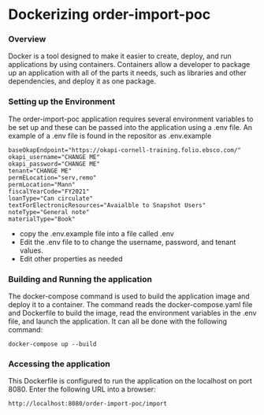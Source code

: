 # Dockerizing order-import-poc

### Overview
Docker is a tool designed to make it easier to create, deploy, and run applications by using containers. Containers allow a developer to package up an application with all of the parts it needs, such as libraries and other dependencies, and deploy it as one package. 
### Setting up the Environment
The order-import-poc application requires several environment variables to be set up and these can be passed into the application using a .env file. An example of a .env file is found in the repositor as .env.example
```
baseOkapEndpoint="https://okapi-cornell-training.folio.ebsco.com/"
okapi_username="CHANGE ME"
okapi_password="CHANGE ME"
tenant="CHANGE ME"
permELocation="serv,remo"
permLocation="Mann"
fiscalYearCode="FY2021"
loanType="Can circulate"
textForElectronicResources="Avaialble to Snapshot Users"
noteType="General note"
materialType="Book"
```
- copy the .env.example file into a file called .env
- Edit the .env file to to change the username, password, and tenant values.
- Edit other properties as needed
### Building and Running the application
The docker-compose command is used to build the application image and deploy it to a container.  The command reads the docker-compose.yaml file and Dockerfile to build the image, read the environment variables in the .env file, and launch the application.  It can all be done with the following command:
```
docker-compose up --build
```
### Accessing the application
This Dockerfile is configured to run the application on the localhost on port 8080.  Enter the following URL into a browser:
```
http://localhost:8080/order-import-poc/import
```





